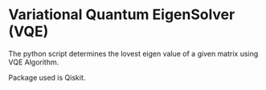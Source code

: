 # Variational Quantum EigenSolver (VQE)

The python script determines the lovest eigen value of a given matrix using VQE Algorithm.

Package used is Qiskit.
